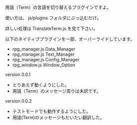 用語（Term）の言語を切り替えるプラグインですよ。

使い方は、 js/plugins フォルダにぶっ込むだけ。

詳しい処理は TranslateTerm.js を見て下さい。

以下のネイティブプラグインを一部、オーバーライドしています。
- rpg_manager.js Data_Manager
- rpg_manager.js Text_Manager
- rpg_manager.js Config_Manager
- rpg_window.js Window_Option

version 0.0.1
- とりあえず動くようにした。
- 用語（Term）のメッセージ周りは未訳です。

version 0.0.2
- テストモードでも動作するようにした。
- 用語(Term)のメッセージもだいたい翻訳した。

